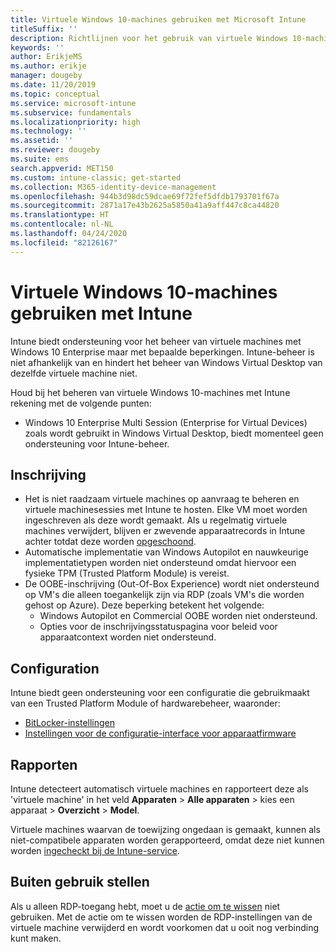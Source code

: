 ```yaml
---
title: Virtuele Windows 10-machines gebruiken met Microsoft Intune
titleSuffix: ''
description: Richtlijnen voor het gebruik van virtuele Windows 10-machines met Microsoft Intune
keywords: ''
author: ErikjeMS
ms.author: erikje
manager: dougeby
ms.date: 11/20/2019
ms.topic: conceptual
ms.service: microsoft-intune
ms.subservice: fundamentals
ms.localizationpriority: high
ms.technology: ''
ms.assetid: ''
ms.reviewer: dougeby
ms.suite: ems
search.appverid: MET150
ms.custom: intune-classic; get-started
ms.collection: M365-identity-device-management
ms.openlocfilehash: 944b3d98dc59dcae69f72fef5dfdb1793701f67a
ms.sourcegitcommit: 2871a17e43b2625a5850a41a9aff447c8ca44820
ms.translationtype: HT
ms.contentlocale: nl-NL
ms.lasthandoff: 04/24/2020
ms.locfileid: "82126167"
---
```

# <a name="using-windows-10-virtual-machines-with-intune"></a>Virtuele Windows 10-machines gebruiken met Intune

Intune biedt ondersteuning voor het beheer van virtuele machines met Windows 10 Enterprise maar met bepaalde beperkingen. Intune-beheer is niet afhankelijk van en hindert het beheer van Windows Virtual Desktop van dezelfde virtuele machine niet.

Houd bij het beheren van virtuele Windows 10-machines met Intune rekening met de volgende punten:

- Windows 10 Enterprise Multi Session (Enterprise for Virtual Devices) zoals wordt gebruikt in Windows Virtual Desktop, biedt momenteel geen ondersteuning voor Intune-beheer.

## <a name="enrollment"></a>Inschrijving
- Het is niet raadzaam virtuele machines op aanvraag te beheren en virtuele machinesessies met Intune te hosten. Elke VM moet worden ingeschreven als deze wordt gemaakt. Als u regelmatig virtuele machines verwijdert, blijven er zwevende apparaatrecords in Intune achter totdat deze worden [opgeschoond](../remote-actions/devices-wipe.md#automatically-delete-devices-with-cleanup-rules). 
- Automatische implementatie van Windows Autopilot en nauwkeurige implementatietypen worden niet ondersteund omdat hiervoor een fysieke TPM (Trusted Platform Module) is vereist. 
- De OOBE-inschrijving (Out-Of-Box Experience) wordt niet ondersteund op VM's die alleen toegankelijk zijn via RDP (zoals VM's die worden gehost op Azure). Deze beperking betekent het volgende:
    - Windows Autopilot en Commercial OOBE worden niet ondersteund.
    - Opties voor de inschrijvingsstatuspagina voor beleid voor apparaatcontext worden niet ondersteund.


## <a name="configuration"></a>Configuration
Intune biedt geen ondersteuning voor een configuratie die gebruikmaakt van een Trusted Platform Module of hardwarebeheer, waaronder:
- [BitLocker-instellingen](../configuration/device-profiles.md#endpoint-protection)
- [Instellingen voor de configuratie-interface voor apparaatfirmware](../configuration/device-profiles.md#device-firmware-configuration-interface)

## <a name="reporting"></a>Rapporten
Intune detecteert automatisch virtuele machines en rapporteert deze als 'virtuele machine' in het veld **Apparaten** > **Alle apparaten** > kies een apparaat > **Overzicht** > **Model**. 

Virtuele machines waarvan de toewijzing ongedaan is gemaakt, kunnen als niet-compatibele apparaten worden gerapporteerd, omdat deze niet kunnen worden [ingecheckt bij de Intune-service](../configuration/device-profile-troubleshoot.md#how-long-does-it-take-for-devices-to-get-a-policy-profile-or-app-after-they-are-assigned).

## <a name="retirement"></a>Buiten gebruik stellen
Als u alleen RDP-toegang hebt, moet u de [actie om te wissen](../remote-actions/devices-wipe.md#wipe) niet gebruiken. Met de actie om te wissen worden de RDP-instellingen van de virtuele machine verwijderd en wordt voorkomen dat u ooit nog verbinding kunt maken.



